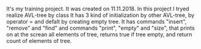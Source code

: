 It's my training project. It was created on 11.11.2018. 
In this project I tryed realize AVL-tree by class
It has 3 kind of initialization by other AVL-tree, by operator = and defalt by creating empty tree.
It has commands "insert", "remove" and "find" and commands "print", "empty" and "size", that prints on at the screan all elements of tree, returns true if tree empty, and return count of elements of tree.
